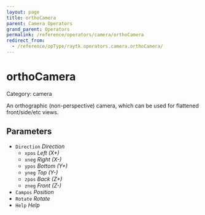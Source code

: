 ```yaml
---
layout: page
title: orthoCamera
parent: Camera Operators
grand_parent: Operators
permalink: /reference/operators/camera/orthoCamera
redirect_from:
  - /reference/opType/raytk.operators.camera.orthoCamera/
---
```


# orthoCamera

Category: camera



An orthographic (non-perspective) camera, which can be used for flattened front/side/etc views.

## Parameters

* `Direction` *Direction*
  * `xpos` *Left (X+)*
  * `xneg` *Right (X-)*
  * `ypos` *Bottom (Y+)*
  * `yneg` *Top (Y-)*
  * `zpos` *Back (Z+)*
  * `zneg` *Front (Z-)*
* `Campos` *Position*
* `Rotate` *Rotate*
* `Help` *Help*
